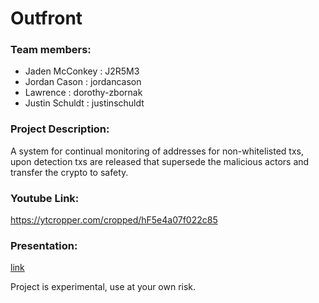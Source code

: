 # Outfront

### Team members:
- Jaden McConkey : J2R5M3
- Jordan Cason : jordancason
- Lawrence : dorothy-zbornak
- Justin Schuldt : justinschuldt

### Project Description:
A system for continual monitoring of addresses for non-whitelisted txs, upon detection txs are released that supersede the malicious actors and transfer the crypto to safety.

### Youtube Link:
https://ytcropper.com/cropped/hF5e4a07f022c85


### Presentation:
[link](https://docs.google.com/presentation/d/1zawy-yZdARYEqygOurhEaAYKVJz8P4jFV-kYLizhi6g/edit?usp=sharing)



Project is experimental, use at your own risk.
